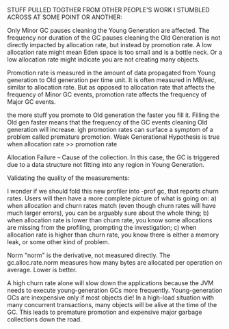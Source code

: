 STUFF PULLED TOGTHER FROM OTHER PEOPLE'S WORK I STUMBLED ACROSS AT SOME POINT OR ANOTHER:

Only Minor GC pauses cleaning the Young Generation are affected.  The frequency nor duration of the GC pauses cleaning the Old Generation is not directly impacted by allocation rate, but instead by promotion rate. A low allocation rate might mean Eden space is too small and is a bottle neck. Or a low allocation rate might indicate you are not creating many objects. 

Promotion rate is measured in the amount of data propagated from Young generation to Old generation per time unit. It is often measured in MB/sec, similar to allocation rate. But as opposed to allocation rate that affects the frequency of Minor GC events, promotion rate affects the frequency of Major GC events.

the more stuff you promote to Old generation the faster you fill it. Filling the Old gen faster means that the frequency of the GC events cleaning Old generation will increase. igh promotion rates can surface a symptom of a problem called premature promotion. Weak Generational Hypothesis is true when allocation rate >> promotion rate


Allocation Failure – Cause of the collection. In this case, the GC is triggered due to a data structure not fitting into any region in Young Generation.

Validating the quality of the measurements:

I wonder if we should fold this new profiler into -prof gc, that reports
churn rates. Users will then have a more complete picture of what is
going on:
 a) when allocation and churn rates match (even though churn rates will
have much larger errors), you can be arguably sure about the whole thing;
 b) when allocation rate is lower than churn rate, you know some
allocations are missing from the profiling, prompting the investigation;
 c) when allocation rate is higher than churn rate, you know there is
either a memory leak, or some other kind of problem.

Norm
"norm" is the derivative, not measured directly. The gc.alloc.rate.norm measures how many bytes are allocated per operation on average. Lower is better.

A high churn rate alone will slow down the applications because the JVM needs to execute young-generation GCs more frequently. Young-generation GCs are inexpensive only if most objects die! In a high-load situation with many concurrent transactions, many objects will be alive at the time of the GC. This leads to premature promotion and expensive major garbage collections down the road. 
